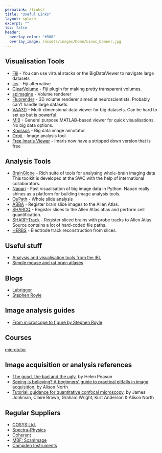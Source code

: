 ```yaml
---
permalink: /links/
title: "Useful Links"
layout: splash
excerpt: ""
toc: false
header:
  overlay_color: "#000"
  overlay_image: /assets/images/home/binos_banner.jpg
---
```





## Visualisation Tools
- [Fiji](https://fiji.sc/) - You can use virtual stacks or the BigDataViewer to navigate large datasets
- [Icy](http://icy.bioimageanalysis.org/) - Fiji alternative
- [ClearVolume](https://imagej.net/ClearVolume) - Fiji plugin for making pretty transparent volumes.
- [spimagine](https://github.com/maweigert/spimagine) - Volume renderer
- [Fluorender](http://www.sci.utah.edu/software/fluorender.html) - 3D volume renderer aimed at neuroscientists. Probably can't handle large datasets.
- [VAA3D](http://home.penglab.com/proj/vaa3d/home/index.html) - Multi-dimensional data viewer for big datasets. Can be hard to set up but is powerful.
- [MIB](http://mib.helsinki.fi/index.html) - General purpose MATLAB-based viewer for quick visualisations. No big data options. 
- [Knossos](https://knossos.app/) - Big data image annotator
- [Orbit](http://www.orbit.bio/) - Image analysis tool
- [Free Imaris Viewer](https://imaris.oxinst.com/imaris-viewer) - Imaris now have a stripped down version that is free


## Analysis Tools
- [BrainGlobe](https://brainglobe.info/) - Rich suite of tools for analysing whole-brain imaging data. This toolkit is developed at the SWC with the help of international collaborators. 
- [Napari](https://napari.org/) - Fast visualisation of big image data in Python. Napari really shines as a platform for building image analysis tools. 
- [QuPath](https://qupath.github.io/) - Whole slide analysis
- [ABBA](https://biop.github.io/ijp-imagetoatlas/registration.html) - Register brain slice images to the Allen Atlas.
- [SHARCQ](https://www.eneuro.org/content/9/2/ENEURO.0483-21.2022) - Register slices to the Allen Atlas atlas and perform cell quantification. 
- [SHARP-Track](https://github.com/cortex-lab/allenCCF) - Register sliced brains with probe tracks to Allen Atlas. Source contains a lot of hard-coded file paths. 
- [HERBS](https://elifesciences.org/articles/83496) - Electrode track reconstruction from slices. 


## Useful stuff
- [Analysis and visualisation tools from the IBL](https://www.internationalbrainlab.com/tools)
- [Simple mouse and rat brain atlases](http://labs.gaidi.ca/mouse-brain-atlas/)


## Blogs
- [Labrigger](https://labrigger.com/blog)
- [Stephen Royle](https://quantixed.org/author/quantixed/)


## Image analysis guides
- [From microscope to figure by Stephen Royle](https://www.youtube.com/watch?v=yjK6Mb536Q4&ab_channel=AmericanSocietyforCellBiology)


## Courses
[microtutor](https://microtutor.globalbioimaging.org/)

## Image acquisition or analysis references
- [The good, the bad and the ugly](https://www.nature.com/articles/447138a), by Helen Peason
- [Seeing is believing? A beginners' guide to practical pitfalls in image acquisition](https://rupress.org/jcb/article/172/1/9/52153/Seeing-is-believing-A-beginners-guide-to-practical), by Alison North
- [Tutorial: guidance for quantitative confocal microscopy](https://www.nature.com/articles/s41596-020-0313-9), by James Jonkman, Claire Brown, Graham Wright, Kurt Anderson & Alison North 


## Regular Suppliers
- [COSYS Ltd.](https://www.cosys.org.uk/)
- [Spectra-Physics](https://www.spectra-physics.com/)
- [Coherent](https://www.coherent.com/)
- [MBF: ScanImage](https://www.mbfbioscience.com/products/scanimage)
- [Campden Instruments](https://campdeninstruments.com/)

